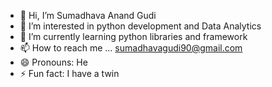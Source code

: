 - 👋 Hi, I’m Sumadhava Anand Gudi
- 👀 I’m interested in python development and Data Analytics
- 🌱 I’m currently learning python libraries and framework
- 📫 How to reach me ... sumadhavagudi90@gmail.com
- 😄 Pronouns: He
- ⚡ Fun fact: I have a twin
